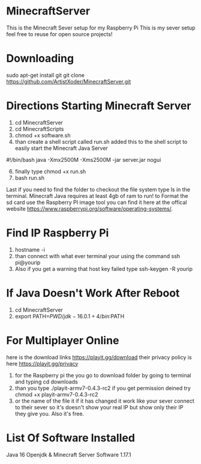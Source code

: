 # MinecraftServer
This is the Minecraft Sever setup for my Raspberry Pi 
This is my sever setup feel free to reuse for open source projects!

# Downloading 
sudo apt-get install git
git clone https://github.com/ArtistXoder/MinecraftServer.git

# Directions Starting Minecraft Server 
1) cd MinecraftServer
2) cd MinecraftScripts
3) chmod +x software.sh
4) than create a shell script called run.sh 
added this to the shell script to easily start the Minecraft Java Server

#!/bin/bash
java -Xmx2500M -Xms2500M -jar server.jar nogui

6) finally type chmod +x run.sh
7) bash run.sh

Last if you need to find the folder to checkout the file system type ls in the terminal. Minecraft Java requires at least 4gb of ram to run!
to Format the sd card use the Raspberry PI image tool you can find it here at the offical website https://www.raspberrypi.org/software/operating-systems/.


# Find IP Raspberry Pi 
1) hostname -i 
2) than connect with what ever terminal your using  the command ssh pi@yourip 
3) Also if you get a warning that host key failed type ssh-keygen -R yourip 

# If Java Doesn't Work After Reboot 
1) cd MinecraftServer
2) export PATH=$PWD/jdk-16.0.1+4/bin:$PATH

# For Multiplayer Online 
here is the download links https://playit.gg/download
their privacy policy is here https://playit.gg/privacy 

1) for the Raspberry pi the you go to download folder by going to terminal and typing cd downloads
2) than you type ./playit-armv7-0.4.3-rc2 if you get permission deined try chmod +x playit-armv7-0.4.3-rc2 
3) or the name of the file it if it has changed 
it work like your sever connect to their sever so it's doesn't show your real IP but show only their IP they give you. Also it's free. 

# List Of Software Installed 
Java 16 Openjdk & Minecraft Server Software 1.17.1
